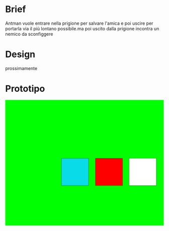 # Brief
Antman vuole entrare nella prigione per salvare l'amica e poi uscire per portarla via il più lontano possibile.ma poi uscito dalla prigione incontra un nemico da sconfiggere

# Design
prossimamente


# Prototipo
![Screenshot antman prototipe](https://github.com/marconicivitavecchia-story/antman/blob/master/Cattura.PNG%20AntMan.PNG)
